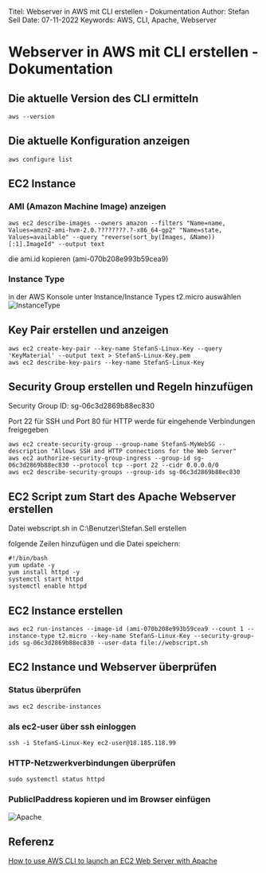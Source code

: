 Titel: Webserver in AWS mit CLI erstellen - Dokumentation
Author: Stefan Sell
Date: 07-11-2022
Keywords: AWS, CLI, Apache, Webserver

# Webserver in AWS mit CLI erstellen - Dokumentation

## Die aktuelle Version des CLI ermitteln
    aws --version   
## Die aktuelle Konfiguration anzeigen
    aws configure list     
## EC2 Instance
### AMI (Amazon Machine Image) anzeigen
    aws ec2 describe-images --owners amazon --filters "Name=name, Values=amzn2-ami-hvm-2.0.????????.?-x86_64-gp2" "Name=state, Values=available" --query "reverse(sort_by(Images, &Name))[:1].ImageId" --output text
die ami.id kopieren (ami-070b208e993b59cea9)
### Instance Type
in der AWS Konsole unter Instance/Instance Types t2.micro auswählen
![InstanceType](https://miro.medium.com/max/720/1*ut8SVOjduLuQCxZCx5UhFA.png)
## Key Pair erstellen und anzeigen
    aws ec2 create-key-pair --key-name StefanS-Linux-Key --query 'KeyMaterial' --output text > StefanS-Linux-Key.pem
    aws ec2 describe-key-pairs --key-name StefanS-Linux-Key
## Security Group erstellen und Regeln hinzufügen
Security Group ID: sg-06c3d2869b88ec830

Port 22 für SSH und Port 80 für HTTP werde für eingehende Verbindungen freigegeben

    aws ec2 create-security-group --group-name StefanS-MyWebSG --description "Allows SSH and HTTP connections for the Web Server"
    aws ec2 authorize-security-group-ingress --group-id sg-06c3d2869b88ec830 --protocol tcp --port 22 --cidr 0.0.0.0/0
    aws ec2 describe-security-groups --group-ids sg-06c3d2869b88ec830
## EC2 Script zum Start des Apache Webserver erstellen
Datei webscript.sh in C:\Benutzer\Stefan.Sell erstellen

folgende Zeilen hinzufügen und die Datei speichern:

    #!/bin/bash
    yum update -y
    yum install httpd -y
    systemctl start httpd
    systemctl enable httpd
    
## EC2 Instance erstellen
    aws ec2 run-instances --image-id (ami-070b208e993b59cea9 --count 1 --instance-type t2.micro --key-name StefanS-Linux-Key --security-group-ids sg-06c3d2869b88ec830 --user-data file://webscript.sh
## EC2 Instance und Webserver überprüfen
### Status überprüfen
    aws ec2 describe-instances
### als ec2-user über ssh einloggen
    ssh -i StefanS-Linux-Key ec2-user@18.185.118.99
### HTTP-Netzwerkverbindungen überprüfen
    sudo systemctl status httpd
### PublicIPaddress kopieren und im Browser einfügen
![Apache](https://miro.medium.com/max/720/1*dQz8HxEfH0nzgI8Tz2eA3w.png)

## Referenz
[How to use AWS CLI to launch an EC2 Web Server with Apache](https://towardsaws.com/how-to-use-aws-cli-to-launch-an-ec2-web-server-with-apache-9c20d07e07be) 
